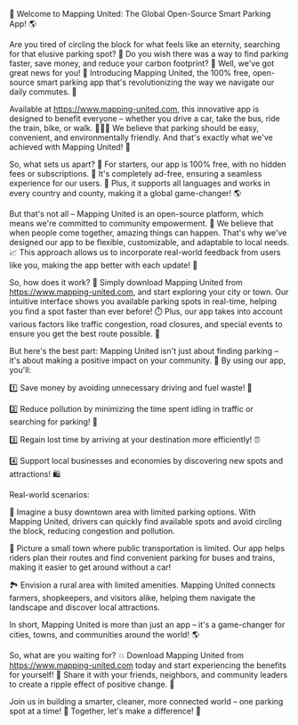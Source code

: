 🚀 Welcome to Mapping United: The Global Open-Source Smart Parking App! 🌎

Are you tired of circling the block for what feels like an eternity, searching for that elusive parking spot? 🚗 Do you wish there was a way to find parking faster, save money, and reduce your carbon footprint? 🌟 Well, we've got great news for you! 🎉 Introducing Mapping United, the 100% free, open-source smart parking app that's revolutionizing the way we navigate our daily commutes. 🚀

Available at https://www.mapping-united.com, this innovative app is designed to benefit everyone – whether you drive a car, take the bus, ride the train, bike, or walk. 🚌🚂💨 We believe that parking should be easy, convenient, and environmentally friendly. And that's exactly what we've achieved with Mapping United! 🎉

So, what sets us apart? 🤔 For starters, our app is 100% free, with no hidden fees or subscriptions. 👀 It's completely ad-free, ensuring a seamless experience for our users. 💯 Plus, it supports all languages and works in every country and county, making it a global game-changer! 🌎

But that's not all – Mapping United is an open-source platform, which means we're committed to community empowerment. 💪 We believe that when people come together, amazing things can happen. That's why we've designed our app to be flexible, customizable, and adaptable to local needs. 📈 This approach allows us to incorporate real-world feedback from users like you, making the app better with each update! 🔄

So, how does it work? 🤔 Simply download Mapping United from https://www.mapping-united.com, and start exploring your city or town. Our intuitive interface shows you available parking spots in real-time, helping you find a spot faster than ever before! ⏱️ Plus, our app takes into account various factors like traffic congestion, road closures, and special events to ensure you get the best route possible. 📍

But here's the best part: Mapping United isn't just about finding parking – it's about making a positive impact on your community. 💚 By using our app, you'll:

1️⃣ Save money by avoiding unnecessary driving and fuel waste! 💸

2️⃣ Reduce pollution by minimizing the time spent idling in traffic or searching for parking! 🌿

3️⃣ Regain lost time by arriving at your destination more efficiently! ⏰

4️⃣ Support local businesses and economies by discovering new spots and attractions! 🛍️

Real-world scenarios:

📍 Imagine a busy downtown area with limited parking options. With Mapping United, drivers can quickly find available spots and avoid circling the block, reducing congestion and pollution.

🚌 Picture a small town where public transportation is limited. Our app helps riders plan their routes and find convenient parking for buses and trains, making it easier to get around without a car!

🏞️ Envision a rural area with limited amenities. Mapping United connects farmers, shopkeepers, and visitors alike, helping them navigate the landscape and discover local attractions.

In short, Mapping United is more than just an app – it's a game-changer for cities, towns, and communities around the world! 🌎

So, what are you waiting for? 💥 Download Mapping United from https://www.mapping-united.com today and start experiencing the benefits for yourself! 📲 Share it with your friends, neighbors, and community leaders to create a ripple effect of positive change. 🌊

Join us in building a smarter, cleaner, more connected world – one parking spot at a time! 🚀 Together, let's make a difference! 💪